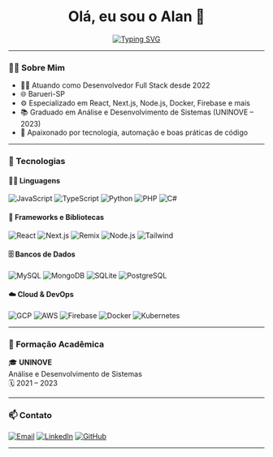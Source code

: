 <h1 align="center">Olá, eu sou o Alan 👋</h1>

<div align="center">
  <a href="https://git.io/typing-svg">
    <img src="https://readme-typing-svg.herokuapp.com?font=Righteous&duration=3000&pause=2000&color=0779b9&center=true&random=true&width=435&lines=%3E+Hello%2C+World!_;%3E+I'm+Alan" alt="Typing SVG" />
  </a>
</div>

---

### 👨‍💻 Sobre Mim

- 👨‍💻 Atuando como Desenvolvedor Full Stack desde 2022
- 🌐 Barueri-SP
- ⚙️ Especializado em React, Next.js, Node.js, Docker, Firebase e mais
- 📚 Graduado em Análise e Desenvolvimento de Sistemas (UNINOVE – 2023)
- 🎯 Apaixonado por tecnologia, automação e boas práticas de código

---

### 🚀 Tecnologias

#### 👨‍💻 Linguagens

![JavaScript](https://img.shields.io/badge/-JavaScript-F7DF1E?style=for-the-badge&logo=javascript&logoColor=black)
![TypeScript](https://img.shields.io/badge/-TypeScript-007ACC?style=for-the-badge&logo=typescript&logoColor=white)
![Python](https://img.shields.io/badge/-Python-14354C?style=for-the-badge&logo=python&logoColor=white)
![PHP](https://img.shields.io/badge/-PHP-777BB4?style=for-the-badge&logo=php&logoColor=white)
![C#](https://img.shields.io/badge/-C%23-239120?style=for-the-badge&logo=c-sharp&logoColor=white)

#### 🧰 Frameworks e Bibliotecas

![React](https://img.shields.io/badge/-React-20232A?style=for-the-badge&logo=react&logoColor=61DAFB)
![Next.js](https://img.shields.io/badge/-Next.js-black?style=for-the-badge&logo=next.js)
![Remix](https://img.shields.io/badge/-Remix-000000?style=for-the-badge&logo=remix&logoColor=white)
![Node.js](https://img.shields.io/badge/-Node.js-43853D?style=for-the-badge&logo=node.js&logoColor=white)
![Tailwind](https://img.shields.io/badge/-Tailwind_CSS-38B2AC?style=for-the-badge&logo=tailwind-css&logoColor=white)

#### 🗄️ Bancos de Dados

![MySQL](https://img.shields.io/badge/-MySQL-00000F?style=for-the-badge&logo=mysql&logoColor=white)
![MongoDB](https://img.shields.io/badge/-MongoDB-4EA94B?style=for-the-badge&logo=mongodb&logoColor=white)
![SQLite](https://img.shields.io/badge/-SQLite-07405E?style=for-the-badge&logo=sqlite&logoColor=white)
![PostgreSQL](https://img.shields.io/badge/-PostgreSQL-316192?style=for-the-badge&logo=postgresql&logoColor=white)

#### ☁️ Cloud & DevOps

![GCP](https://img.shields.io/badge/-Google_Cloud-4285F4?style=for-the-badge&logo=google-cloud&logoColor=white)
![AWS](https://img.shields.io/badge/-Amazon_AWS-232F3E?style=for-the-badge&logo=amazon-aws&logoColor=white)
![Firebase](https://img.shields.io/badge/-Firebase-FFCA28?style=for-the-badge&logo=firebase&logoColor=black)
![Docker](https://img.shields.io/badge/-Docker-2496ED?style=for-the-badge&logo=docker&logoColor=white)
![Kubernetes](https://img.shields.io/badge/-Kubernetes-326CE5?style=for-the-badge&logo=kubernetes&logoColor=white)

---

### 📘 Formação Acadêmica

🎓 **UNINOVE**  
Análise e Desenvolvimento de Sistemas  
🗓️ 2021 – 2023

---

### 📫 Contato

[![Email](https://img.shields.io/badge/e--mail-0078D4?style=for-the-badge&logo=gmail&logoColor=white)](mailto:allancastrom5@icloud.com)
[![LinkedIn](https://img.shields.io/badge/LinkedIn-blue?style=for-the-badge&logo=linkedin&logoColor=white)]([https://linkedin.com/in/SEU-USUARIO](https://www.linkedin.com/in/alan-castro-moura-831772203/))
[![GitHub](https://img.shields.io/badge/GitHub-000?style=for-the-badge&logo=github&logoColor=white)]([https://github.com/SEU-USUARIO](https://github.com/alancastrom5))

---
